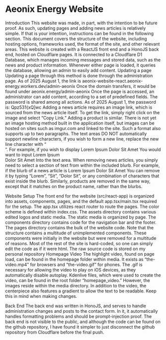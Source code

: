 # Aeonix Energy Website

Introduction
This website was made, in part, with the intention to be future proof. As such, updating pages and adding news articles is relatively simple. If that is your intention, instructions can be found in the following section.
This document covers the structure of the website, including hosting options, frameworks used, the format of the site, and other relevant areas.
This website is created with a ReactJS front end and a HonoJS back end, hosted on Cloudflare pages. It is connected to a Cloudflare D1 Database, which manages incoming messages and stored data, such as the news and product information. Whenever either page is loaded, it queries the database, allowing an admin to easily add content.
Updating a page
Updating a page through this method is done through the administration page. As of 2025 August 1, the link is
aeonix-website-react.aeonix-energy.workers.dev/admin-aeonix
Once the domain transfers, it would be found under
aeonix.energy/admin-aeonix
Once the page is accessed, an administrator can add content, according to a set of predefined fields. The password is shared among all actions. As of 2025 August 1, the password is:
Qpz531{xQ]wc
Adding a news article requires an image link, which is sourced from the news article itself. To get the link, simply right click on the image and select “Copy Link.”
Adding a product is similar. There is not yet an image hosting method built in the application itself, but images can be hosted on sites such as imgur.com and linked to the site. Such a format also supports up to two paragraphs. The text areas DO NOT automatically support newline characters, if you wish to form a new line, replace the new line character with “<br />”. For example, if you wish to display
Lorem Ipsum
Dolor Sit Amet
You would want to input 
Lorem Ipsum<br />Dolor Sit Amet
Into the text area.
	When removing news articles, you simply need to select a section of text from within the included blurb. For example, if the blurb of a news article is
Lorem Ipsum Dolor Sit Amet
You can remove it by typing “Lorem”, “Sit”, “Dolor Sit”, or any combination of characters that exist inside the blurb. Similarly, products are removed in the same way, except that it matches on the product name, rather than the blurbs.

Website Setup
The front end for the website 	(src/react-app) is organized into assets, components, pages, and the default app.tsx/main.tsx required for the setup. The app.tsx utilizes react router to route the pages. The color scheme is defined within index.css. 
The assets directory contains various edited logos and static media. The static media is organized by page. The components directory contains code for the navigation bar and the footer. The pages directory contains the bulk of the website code. Note that the structure contains a multitude of unimplemented components. These components were initially in the website but were removed for a multitude of reasons. Most of the rest of the site is hard-coded, so one can simply edit the code as if it were html.
The raw source code is stored on my personal repository
Homepage Video
The highlight video, found on page load, can be found in the homepage folder within media. It exists as “the-video.mp4” for browsers and “the-video.gif” for phones. The .gif is necessary for allowing the video to play on iOS devices, as they automatically disable autoplay. Kdenlive files, which were used to create the video, can be found in the root folder “homepage_video.” However, the images reside within the media directory.
In addition to the video, the centerpiece also features a gradient to allow the text to be readable. Keep this in mind when making changes. 

Back End
The back end was written in HonoJS, and serves to handle administration changes and posts to the contact form. In it, it automatically handles formatting problems and should be prompt-injection proof. The back end is not visible to the public, and although the code can be found on the github repository, I have found it simpler to just disconnect the github repository from Cloudflare before the final push.
	
